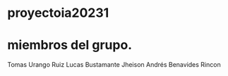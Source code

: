 # proyectoia20231
# miembros del grupo.
Tomas Urango Ruiz
Lucas Bustamante
Jheison Andrés Benavides Rincon
